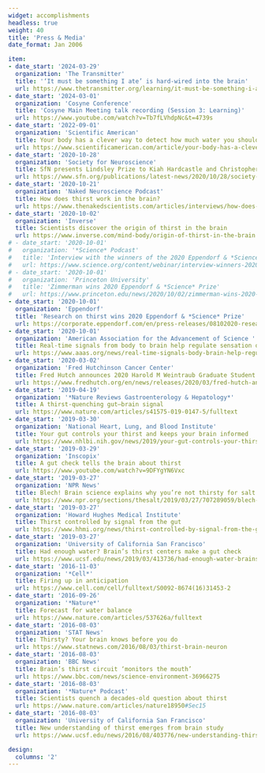 ```yaml
---
widget: accomplishments
headless: true
weight: 40
title: 'Press & Media'
date_format: Jan 2006

item:
- date_start: '2024-03-29'
  organization: 'The Transmitter'
  title: '‘It must be something I ate’ is hard-wired into the brain'
  url: https://www.thetransmitter.org/learning/it-must-be-something-i-ate-is-hard-wired-into-the-brain
- date_start: '2024-03-01'
  organization: 'Cosyne Conference'
  title: 'Cosyne Main Meeting talk recording (Session 3: Learning)'
  url: https://www.youtube.com/watch?v=Tb7fLVhdpNc&t=4739s
- date_start: '2022-09-01'
  organization: 'Scientific American'
  title: Your body has a clever way to detect how much water you should drink every day
  url: https://www.scientificamerican.com/article/your-body-has-a-clever-way-to-detect-how-much-water-you-should-drink-every-day
- date_start: '2020-10-28'
  organization: 'Society for Neuroscience'
  title: SfN presents Lindsley Prize to Kiah Hardcastle and Christopher Zimmerman
  url: https://www.sfn.org/publications/latest-news/2020/10/28/society-for-neuroscience-presents-lindsley-prize-to-kiah-hardcastle-and-christopher-zimmerman
- date_start: '2020-10-21'
  organization: 'Naked Neuroscience Podcast'
  title: How does thirst work in the brain?
  url: https://www.thenakedscientists.com/articles/interviews/how-does-thirst-work-brain
- date_start: '2020-10-02'
  organization: 'Inverse'
  title: Scientists discover the origin of thirst in the brain
  url: https://www.inverse.com/mind-body/origin-of-thirst-in-the-brain
# - date_start: '2020-10-01'
#   organization: '*Science* Podcast'
#   title: 'Interview with the winners of the 2020 Eppendorf & *Science* Prize for Neurobiology'
#   url: https://www.science.org/content/webinar/interview-winners-2020-eppendorf-science-prize-neurobiology
# - date_start: '2020-10-01'
#   organization: 'Princeton University'
#   title: 'Zimmerman wins 2020 Eppendorf & *Science* Prize'
#   url: https://www.princeton.edu/news/2020/10/02/zimmerman-wins-2020-eppendorf-and-science-prize
- date_start: '2020-10-01'
  organization: 'Eppendorf'
  title: 'Research on thirst wins 2020 Eppendorf & *Science* Prize'
  url: https://corporate.eppendorf.com/en/press-releases/08102020-research-on-thirst-wins-2020-eppendorf-science-prize
- date_start: '2020-10-01'
  organization: 'American Association for the Advancement of Science '
  title: Real-time signals from body to brain help regulate sensation of thirst
  url: https://www.aaas.org/news/real-time-signals-body-brain-help-regulate-sensation-thirst
- date_start: '2020-03-02'
  organization: 'Fred Hutchinson Cancer Center'
  title: Fred Hutch announces 2020 Harold M Weintraub Graduate Student Award recipients
  url: https://www.fredhutch.org/en/news/releases/2020/03/fred-hutch-announces-2020-harold-weintraub-graduate-student-award-recipents.html
- date_start: '2019-04-19'
  organization: '*Nature Reviews Gastroenterology & Hepatology*'
  title: A thirst-quenching gut–brain signal
  url: https://www.nature.com/articles/s41575-019-0147-5/fulltext
- date_start: '2019-03-30'
  organization: 'National Heart, Lung, and Blood Institute'
  title: Your gut controls your thirst and keeps your brain informed
  url: https://www.nhlbi.nih.gov/news/2019/your-gut-controls-your-thirst-and-keeps-your-brain-informed
- date_start: '2019-03-29'
  organization: 'Inscopix'
  title: A gut check tells the brain about thirst
  url: https://www.youtube.com/watch?v=9DFYgYN6Vxc
- date_start: '2019-03-27'
  organization: 'NPR News'
  title: Blech! Brain science explains why you’re not thirsty for salt water
  url: https://www.npr.org/sections/thesalt/2019/03/27/707289059/blech-brain-science-explains-why-youre-not-thirsty-for-salt-water
- date_start: '2019-03-27'
  organization: 'Howard Hughes Medical Institute'
  title: Thirst controlled by signal from the gut
  url: https://www.hhmi.org/news/thirst-controlled-by-signal-from-the-gut
- date_start: '2019-03-27'
  organization: 'University of California San Francisco'
  title: Had enough water? Brain’s thirst centers make a gut check
  url: https://www.ucsf.edu/news/2019/03/413736/had-enough-water-brains-thirst-centers-make-gut-check
- date_start: '2016-11-03'
  organization: '*Cell*'
  title: Firing up in anticipation
  url: https://www.cell.com/cell/fulltext/S0092-8674(16)31453-2
- date_start: '2016-09-26'
  organization: '*Nature*'
  title: Forecast for water balance
  url: https://www.nature.com/articles/537626a/fulltext
- date_start: '2016-08-03'
  organization: 'STAT News'
  title: Thirsty? Your brain knows before you do
  url: https://www.statnews.com/2016/08/03/thirst-brain-neuron
- date_start: '2016-08-03'
  organization: 'BBC News'
  title: Brain’s thirst circuit ‘monitors the mouth’
  url: https://www.bbc.com/news/science-environment-36966275
- date_start: '2016-08-03'
  organization: '*Nature* Podcast'
  title: Scientists quench a decades-old question about thirst
  url: https://www.nature.com/articles/nature18950#Sec15
- date_start: '2016-08-03'
  organization: 'University of California San Francisco'
  title: New understanding of thirst emerges from brain study
  url: https://www.ucsf.edu/news/2016/08/403776/new-understanding-thirst-emerges-brain-study

design:
  columns: '2'
---
```

